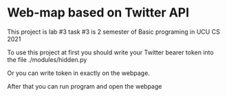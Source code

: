 # Web-map based on Twitter API
This project is lab #3 task #3 is 2 semester
of Basic programing in UCU CS 2021

To use this project at first you should write your
Twitter bearer token into the file ./modules/hidden.py

Or you can write token in exactly on the webpage.

After that you can run program and open the webpage